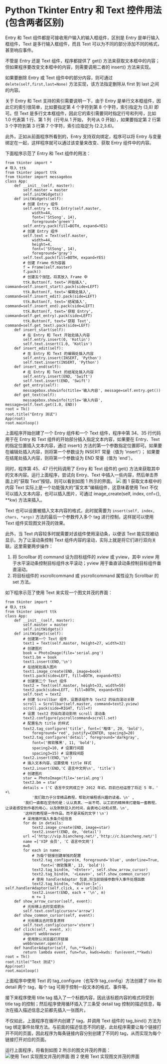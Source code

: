 # Python Tkinter Entry 和 Text 控件用法(包含两者区别)

Entry 和 Text 组件都是可接收用户输入的输入框组件，区别是 Entry 是单行输入框组件，Text 是多行输入框组件，而且 Text 可以为不同的部分添加不同的格式，甚至响应事件。

不管是 Entry 还是 Text 组件，程序都提供了 get() 方法来获取文本框中的内容；但如果程序要改变文本框中的内容，则需要调用二者的 insert() 方法来实现。

如果要删除 Entry 或 Text 组件中的部分内容，则可通过 `delete(self,first,last=None)` 方法实现，该方法指定删除从 first 到 last 之间的内容。

关于 Entry 和 Text 支持的索引需要说明一下，由于 Entry 是单行文本框组件，因此它的索引很简单，比如要指定第 4 个字符到第 8 个字符，索引指定为 (3,8) 即可。但 Text 是多行文本框组件，因此它的索引需要同时指定行号和列号，比如 1.0 代表第 1 行、第 1 列（行号从 1 开始， 列号从 0 开始），如果要指定第 2 行第 3 个字符到第 3 行第 7 个字符，索引应指定为 (2.2,3.6)。

此外，正如从前面程序所看到的，Entry 支持双向绑定，程序可以将 Entry 与变量绑定在一起，这样程序就可以通过该变量来改变、获取 Entry 组件中的内容。

下面程序示范了 Entry 和 Text 组件的用法：

```
from tkinter import *
# 导入 ttk
from tkinter import ttk
from tkinter import messagebox
class App:
    def __init__(self, master):
        self.master = master
        self.initWidgets()
    def initWidgets(self):
        # 创建 Entry 组件
        self.entry = ttk.Entry(self.master,
            width=44,
            font=('StSong', 14),
            foreground='green')
        self.entry.pack(fill=BOTH, expand=YES)
        # 创建 Entry 组件
        self.text = Text(self.master,
            width=44,
            height=4,
            font=('StSong', 14),
            foreground='gray')
        self.text.pack(fill=BOTH, expand=YES)
        # 创建 Frame 作为容器
        f = Frame(self.master)
        f.pack()
        # 创建五个按钮，将其放入 Frame 中
        ttk.Button(f, text='开始插入', command=self.insert_start).pack(side=LEFT)
        ttk.Button(f, text='编辑处插入', command=self.insert_edit).pack(side=LEFT)
        ttk.Button(f, text='结尾插入', command=self.insert_end).pack(side=LEFT)
        ttk.Button(f, text='获取 Entry', command=self.get_entry).pack(side=LEFT)
        ttk.Button(f, text='获取 Text', command=self.get_text).pack(side=LEFT)
    def insert_start(self):
        # 在 Entry 和 Text 开始处插入内容
        self.entry.insert(0, 'Kotlin')
        self.text.insert(1.0, 'Kotlin')
    def insert_edit(self):
        # 在 Entry 和 Text 的编辑处插入内容
        self.entry.insert(INSERT, 'Python')
        self.text.insert(INSERT, 'Python')
    def insert_end(self):
        # 在 Entry 和 Text 的结尾处插入内容
        self.entry.insert(END, 'Swift')
        self.text.insert(END, 'Swift')
    def get_entry(self):
        messagebox.showinfo(title='输入内容', message=self.entry.get())
    def get_text(self):
        messagebox.showinfo(title='输入内容', message=self.text.get(1.0, END))
root = Tk()
root.title("Entry 测试")
App(root)
root.mainloop()
```

上面程序开始创建了一个 Entry 组件和一个 Text 组件，程序中第 34、35 行代码用于在 Entry 和 Text 组件的开始部分插入指定文本内容，如果要在 Entry、Text 的指定位置插入文本内容，通过 insert() 方法的第一个参数指定位置即可。如果要在编辑处插入内容，则将第一个参数设为 INSERT 常量（值为 'insert'）； 如果要在结尾处插入内容，则将第一个参数设为 END 常量（值为 'end'）。

同时，程序第 45、47 行代码调用了 Entry 和 Text 组件的 get() 方法来获取其中的文本内容。运行上面程序，尝试向 Entry、Text 中插入一些内容，然后单击界面上的“获取 Text”按钮，则可以看到如图 1 所示的界面。
![](img/b39027ff5a169274958ac33658aa60fd.jpg)
图 1 获取文本框中的内容
Text 实际上是一个功能强大的“富文本”编辑组件，这意味着使用 Text 不仅可以插入文本内容，也可以插入图片，可通过 image_create(self, index, cnf={}, **kw) 方法来插入。

Text 也可以设置被插入文本内容的格式，此时就需要为 `insert(self, index, chars, *args)` 方法的最后一个参数传入多个 tag 进行控制，这样就可以使用 Text 组件实现图文并茂的效果。

此外，当 Text 内容较多时就需要对该组件使用滚动条，以便该 Text 能实现被动显示。为了让滚动条控制 Text 组件内容的滚动，实际上就是将它们进行双向关联。这里需要两步操作：

1.  将 Scrollbar 的 command 设为目标组件的 xview 或 yview，其中 xview 用于水平滚动条控制目标组件水平滚动；yview 用于垂直读动条控制目标组件垂直滚动。
2.  将目标组件的 xscrollcommand 或 yscrollcommand 属性设为 Scrollbar 的 set 方法。

如下程序示范了使用 Text 来实现一个图文并茂的界面：

```
from tkinter import *
# 导入 ttk
from tkinter import ttk
class App:
    def __init__(self, master):
        self.master = master
        self.initWidgets()
    def initWidgets(self):
        # 创建第一个 Text 组件
        text1 = Text(self.master, height=27, width=32)
        # 创建图片
        book = PhotoImage(file='serial.png')
        text1.bm = book
        text1.insert(END,'\n')
        # 在结尾处插入图片
        text1.image_create(END, image=book)
        text1.pack(side=LEFT, fill=BOTH, expand=YES)
        # 创建第二个 Text 组件
        text2 = Text(self.master, height=33, width=50)
        text2.pack(side=LEFT,  fill=BOTH, expand=YES)
        self.text = text2
        # 创建 Scrollbar 组件，设置该组件与 text2 的纵向滚动关联
        scroll = Scrollbar(self.master, command=text2.yview)
        scroll.pack(side=RIGHT, fill=Y)
        # 设置 text2 的纵向滚动影响 scroll 滚动条
        text2.configure(yscrollcommand=scroll.set)
        # 配置名为 title 的样式
        text2.tag_configure('title', font=('楷体', 20, 'bold'),
            foreground='red', justify=CENTER, spacing3=20)
        text2.tag_configure('detail', foreground='darkgray',
            font=('微软雅黑', 11, 'bold'),
            spacing2=10, # 设置行间距
            spacing3=15) # 设置段间距
        text2.insert(END,'\n')
        # 插入文本内容，设置使用 title 样式
        text2.insert(END,'C 语言中文网\n', 'title')
        # 创建图片
        star = PhotoImage(file='serial.png')
        text2.bm = star
        details = ('C 语言中文网成立于 2012 年初，目前已经运营了将近 5 年，' +\
            '我们致力于分享精品教程，帮助对编程感兴趣的读者。\n' ,
        '我们一直都在坚持的是：认认真真、一丝不苟、以工匠的精神来打磨每一套教程，让读者感受到作者的用心，以及默默投入的时间，由衷地心动和点赞。\n',
        '这样的教程是一件作品，而不是呆板的文字！\n')
        # 采用循环插入多条介绍信息
        for de in details:
            text2.image_create(END, image=star)
            text2.insert(END, de, 'detail')
        url =['http://vip.biancheng.net/','http://c.biancheng.net/']
        name =['VIP 会员', 'C 语言中文网']
        m=0
        for each in name:
            # 为每个链接创建单独的配置
            text2.tag_configure(m, foreground='blue', underline=True,
                font=('微软雅黑', 13, 'bold'))
            text2.tag_bind(m, '<Enter>', self.show_arrow_cursor)
            text2.tag_bind(m, '<Leave>', self.show_common_cursor)
            # 使用 handlerAdaptor 包装,将当前链接参数传入事件处理函数
            text2.tag_bind(m, '<Button-1>', self.handlerAdaptor(self.click, x = url[m]))
            text2.insert(END, each + '\n', m)
            m += 1
    def show_arrow_cursor(self, event):
        # 光标移上去时变成箭头
        self.text.config(cursor='arrow')
    def show_common_cursor(self, event):
        # 光标移出去时恢复原样
        self.text.config(cursor='xterm')
    def click(self, event, x):
        import webbrowser
        # 使用默认浏览器打开链接
        webbrowser.open(x)
    def handlerAdaptor(self, fun,**kwds):
        return lambda event, fun=fun, kwds=kwds: fun(event,**kwds)
root = Tk()
root.title("Text 测试")
App(root)
root.mainloop()
```

上面程序中使用 Text 的 tag_configure（也写作 tag_config）方法创建了 title 和 detail 两个 tag，每个 tag 可用于控制一段文本的格式、事件等。

接下来程序使用 title tag 插入了一个标题内容，因此该标题内容的格式将受到 title tag 的控制；然后程序使用循环插入了三条受 detail tag 控制的描述信息，每次在插入描述信息之前都先插入一张图片。

不仅如此，上面程序在循环内创建了 tag，并调用 Text 组件的 tag_bind() 方法为 tag 绑定事件处理方法。与前面的描述信息不同的是，此处程序需要让每个链接打开不同的页面，因此程序为每条链接内容分别创建了不同的 tag，从而实现为每个链接打开对应的页面。

运行上面程序，将看到如图 2 所示的图文并茂的界面：
![使用 Text 实现图文并茂的界面](img/3d53673f06bdbfa275f2f200a20dafe1.jpg)
图 2 使用 Text 实现图文并茂的界面